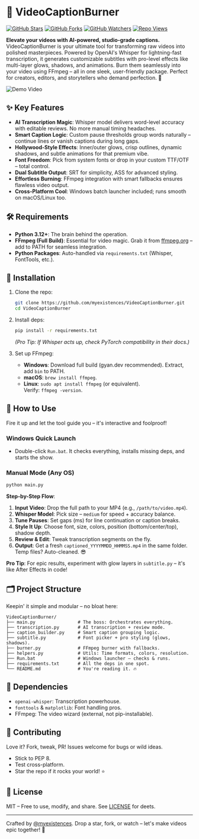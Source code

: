 
# 🎥 VideoCaptionBurner

[![GitHub Stars](https://img.shields.io/github/stars/myexistences/VideoCaptionBurner?style=for-the-badge&logo=github&color=brightgreen)](https://github.com/myexistences/VideoCaptionBurner/stargazers)
[![GitHub Forks](https://img.shields.io/github/forks/myexistences/VideoCaptionBurner?style=for-the-badge&logo=github&color=blue)](https://github.com/myexistences/VideoCaptionBurner/network)
[![GitHub Watchers](https://img.shields.io/github/watchers/myexistences/VideoCaptionBurner?style=for-the-badge&logo=github&color=orange)](https://github.com/myexistences/VideoCaptionBurner/watchers)
[![Repo Views](https://hits.seeyoufarm.com/api/count/incr/badge.svg?url=https%3A%2F%2Fgithub.com%2Fmyexistences%2FVideoCaptionBurner&count_bg=%23FF4500&title_bg=%23000000&icon=github.svg&icon_color=%23FFFFFF&title=Views&edge_flat=false)](https://github.com/myexistences/VideoCaptionBurner)

**Elevate your videos with AI-powered, studio-grade captions.**  
VideoCaptionBurner is your ultimate tool for transforming raw videos into polished masterpieces. Powered by OpenAI's Whisper for lightning-fast transcription, it generates customizable subtitles with pro-level effects like multi-layer glows, shadows, and animations. Burn them seamlessly into your video using FFmpeg – all in one sleek, user-friendly package. Perfect for creators, editors, and storytellers who demand perfection. 🚀

![Demo Video](https://LetMeMakeOne)  

## ✨ Key Features
- **AI Transcription Magic**: Whisper model delivers word-level accuracy with editable reviews. No more manual timing headaches.
- **Smart Caption Logic**: Custom pause thresholds group words naturally – continue lines or vanish captions during long gaps.
- **Hollywood-Style Effects**: Inner/outer glows, crisp outlines, dynamic shadows, and subtle animations for that premium vibe.
- **Font Freedom**: Pick from system fonts or drop in your custom TTF/OTF – total control.
- **Dual Subtitle Output**: SRT for simplicity, ASS for advanced styling.
- **Effortless Burning**: FFmpeg integration with smart fallbacks ensures flawless video output.
- **Cross-Platform Cool**: Windows batch launcher included; runs smooth on macOS/Linux too.

## 🛠 Requirements
- **Python 3.12+**: The brain behind the operation.
- **FFmpeg (Full Build)**: Essential for video magic. Grab it from [ffmpeg.org](https://ffmpeg.org/download.html) – add to PATH for seamless integration.
- **Python Packages**: Auto-handled via `requirements.txt` (Whisper, FontTools, etc.).

## 🚀 Installation
1. Clone the repo:  
   ```bash
   git clone https://github.com/myexistences/VideoCaptionBurner.git
   cd VideoCaptionBurner
   ```

2. Install deps:  
   ```bash
   pip install -r requirements.txt
   ```
   *(Pro Tip: If Whisper acts up, check PyTorch compatibility in their docs.)*

3. Set up FFmpeg:  
   - **Windows**: Download full build (gyan.dev recommended). Extract, add `bin` to PATH.  
   - **macOS**: `brew install ffmpeg`.  
   - **Linux**: `sudo apt install ffmpeg` (or equivalent).  
   Verify: `ffmpeg -version`.

## 📖 How to Use
Fire it up and let the tool guide you – it's interactive and foolproof!

### Windows Quick Launch
- Double-click `Run.bat`. It checks everything, installs missing deps, and starts the show.

### Manual Mode (Any OS)
```bash
python main.py
```

**Step-by-Step Flow**:
1. **Input Video**: Drop the full path to your MP4 (e.g., `/path/to/video.mp4`).
2. **Whisper Model**: Pick size – `medium` for speed + accuracy balance.
3. **Tune Pauses**: Set gaps (ms) for line continuation or caption breaks.
4. **Style It Up**: Choose font, size, colors, position (bottom/center/top), shadow depth.
5. **Review & Edit**: Tweak transcription segments on the fly.
6. **Output**: Get a fresh `captioned_YYYYMMDD_HHMMSS.mp4` in the same folder. Temp files? Auto-cleaned. 😎

**Pro Tip**: For epic results, experiment with glow layers in `subtitle.py` – it's like After Effects in code!

## 🗂 Project Structure
Keepin' it simple and modular – no bloat here:

```
VideoCaptionBurner/
├── main.py                # The boss: Orchestrates everything.
├── transcription.py       # AI transcription + review mode.
├── caption_builder.py     # Smart caption grouping logic.
├── subtitle.py            # Font picker + pro styling (glows, shadows).
├── burner.py              # FFmpeg burner with fallbacks.
├── helpers.py             # Utils: Time formats, colors, resolution.
├── Run.bat                # Windows launcher – checks & runs.
├── requirements.txt       # All the deps in one spot.
└── README.md              # You're reading it. 🔥
```

## 🔗 Dependencies
- `openai-whisper`: Transcription powerhouse.
- `fonttools` & `matplotlib`: Font handling pros.
- FFmpeg: The video wizard (external, not pip-installable).

## 🤝 Contributing
Love it? Fork, tweak, PR! Issues welcome for bugs or wild ideas.  
- Stick to PEP 8.
- Test cross-platform.
- Star the repo if it rocks your world! ⭐

## 📄 License
MIT – Free to use, modify, and share. See [LICENSE](LICENSE) for deets.

---

Crafted by [@myexistences](https://github.com/myexistences). Drop a star, fork, or watch – let's make videos epic together! 🌟
```
